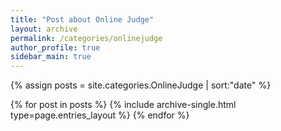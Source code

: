 ```yaml
---
title: "Post about Online Judge"
layout: archive
permalink: /categories/onlinejudge
author_profile: true
sidebar_main: true
---
```


{% assign posts = site.categories.OnlineJudge | sort:"date" %}

{% for post in posts %}
  {% include archive-single.html type=page.entries_layout %}
{% endfor %}
